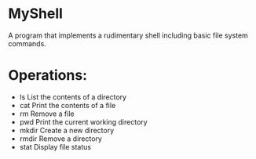 # MyShell
A program that implements a rudimentary shell including basic file system commands.
# Operations:
- ls  List the contents of a directory
- cat  Print the contents of a file
- rm  Remove a file
- pwd  Print the current working directory
- mkdir  Create a new directory
- rmdir  Remove a directory
- stat  Display file status
